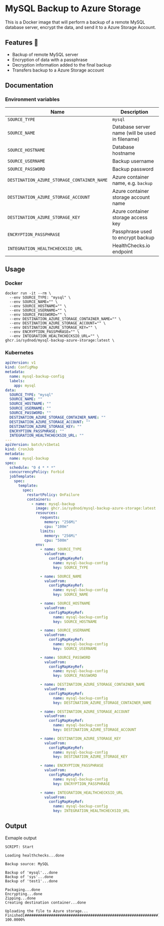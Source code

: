 # MySQL Backup to Azure Storage

This is a Docker image that will perform a backup of a remote MySQL database server, encrypt the data, and send it to a Azure Storage Account.

## Features 🚀

- Backup of remote MySQL server
- Encryption of data with a passphrase
- Decryption information added to the final backup
- Transfers backup to a Azure Storage account

## Documentation

### Environment variables

| Name                                       | Description                                     |
| ------------------------------------------ | ----------------------------------------------- |
| `SOURCE_TYPE`                              | `mysql`                                         |
| `SOURCE_NAME`                              | Database server name (will be used in filename) |
| `SOURCE_HOSTNAME`                          | Database hostname                               |
| `SOURCE_USERNAME`                          | Backup username                                 |
| `SOURCE_PASSWORD`                          | Backup password                                 |
| `DESTINATION_AZURE_STORAGE_CONTAINER_NAME` | Azure container name, e.g. `backup`             |
| `DESTINATION_AZURE_STORAGE_ACCOUNT`        | Azure container storage account name            |
| `DESTINATION_AZURE_STORAGE_KEY`            | Azure container storage access key              |
| `ENCRYPTION_PASSPHRASE`                    | Passphrase used to encrypt backup               |
| `INTEGRATION_HEALTHCHECKSIO_URL`           | HealthChecks.io endpoint                        |

## Usage

### Docker

```docker
docker run -it --rm \
  --env SOURCE_TYPE: "mysql" \
  --env SOURCE_NAME="" \
  --env SOURCE_HOSTNAME="" \
  --env SOURCE_USERNAME="" \
  --env SOURCE_PASSWORD="" \
  --env DESTINATION_AZURE_STORAGE_CONTAINER_NAME="" \
  --env DESTINATION_AZURE_STORAGE_ACCOUNT="" \
  --env DESTINATION_AZURE_STORAGE_KEY="" \
  --env ENCRYPTION_PASSPHRASE="" \
  --env INTEGRATION_HEALTHCHECKSIO_URL="" \
ghcr.io/sydnod/mysql-backup-azure-storage:latest \
```

### Kubernetes

```yml
apiVersion: v1
kind: ConfigMap
metadata:
  name: mysql-backup-config
  labels:
    app: mysql
data:
  SOURCE_TYPE: "mysql"
  SOURCE_NAME: ""
  SOURCE_HOSTNAME: ""
  SOURCE_USERNAME: ""
  SOURCE_PASSWORD: ""
  DESTINATION_AZURE_STORAGE_CONTAINER_NAME: ""
  DESTINATION_AZURE_STORAGE_ACCOUNT: ""
  DESTINATION_AZURE_STORAGE_KEY: ""
  ENCRYPTION_PASSPHRASE: ""
  INTEGRATION_HEALTHCHECKSIO_URL: ""
---
apiVersion: batch/v1beta1
kind: CronJob
metadata:
  name: mysql-backup
spec:
  schedule: "0 4 * * *"
  concurrencyPolicy: Forbid
  jobTemplate:
    spec:
      template:
        spec:
          restartPolicy: OnFailure
          containers:
            - name: mysql-backup
              image: ghcr.io/sydnod/mysql-backup-azure-storage:latest
              resources:
                requests:
                  memory: "256Mi"
                  cpu: "100m"
                limits:
                  memory: "256Mi"
                  cpu: "500m"
              env:
                - name: SOURCE_TYPE
                  valueFrom:
                    configMapKeyRef:
                      name: mysql-backup-config
                      key: SOURCE_TYPE

                - name: SOURCE_NAME
                  valueFrom:
                    configMapKeyRef:
                      name: mysql-backup-config
                      key: SOURCE_NAME

                - name: SOURCE_HOSTNAME
                  valueFrom:
                    configMapKeyRef:
                      name: mysql-backup-config
                      key: SOURCE_HOSTNAME

                - name: SOURCE_USERNAME
                  valueFrom:
                    configMapKeyRef:
                      name: mysql-backup-config
                      key: SOURCE_USERNAME

                - name: SOURCE_PASSWORD
                  valueFrom:
                    configMapKeyRef:
                      name: mysql-backup-config
                      key: SOURCE_PASSWORD

                - name: DESTINATION_AZURE_STORAGE_CONTAINER_NAME
                  valueFrom:
                    configMapKeyRef:
                      name: mysql-backup-config
                      key: DESTINATION_AZURE_STORAGE_CONTAINER_NAME

                - name: DESTINATION_AZURE_STORAGE_ACCOUNT
                  valueFrom:
                    configMapKeyRef:
                      name: mysql-backup-config
                      key: DESTINATION_AZURE_STORAGE_ACCOUNT

                - name: DESTINATION_AZURE_STORAGE_KEY
                  valueFrom:
                    configMapKeyRef:
                      name: mysql-backup-config
                      key: DESTINATION_AZURE_STORAGE_KEY

                - name: ENCRYPTION_PASSPHRASE
                  valueFrom:
                    configMapKeyRef:
                      name: mysql-backup-config
                      key: ENCRYPTION_PASSPHRASE

                - name: INTEGRATION_HEALTHCHECKSIO_URL
                  valueFrom:
                    configMapKeyRef:
                      name: mysql-backup-config
                      key: INTEGRATION_HEALTHCHECKSIO_URL
```


## Output
Exmaple output
```
SCRIPT: Start

Loading healthchecks...done

Backup source: MySQL

Backup of 'mysql'...done
Backup of 'sys'...done
Backup of 'test1'...done

Packaging...done
Encrypting...done
Zipping...done
Creating destination container...done

Uploading the file to Azure storage...
Finished[#############################################################]  100.0000%
```